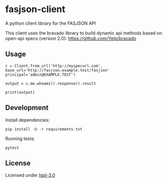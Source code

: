 # fasjson-client

A python client library for the FASJSON API

This client uses the bravado library to build dynamic api methods based on open-api specs (version 2.0): https://github.com/Yelp/bravado

## Usage

```
c = Client.from_url('http://myspecurl.com', base_url='http://fasjson.example.test/fasjson' principal='admin@EXAMPLE.TEST')

output = c.me.whoami().response().result

print(output)
```

## Development

Install dependencies:

```
pip install -U -r requirements.txt
```

Running tests:

```
pytest
```

## License

Licensed under [lgpl-3.0](./LICENSE)
